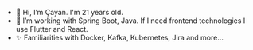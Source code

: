 - 👋 Hi, I’m Çayan. I'm 21 years old.
- 👀 I’m working with Spring Boot, Java. If I need frontend technologies I use Flutter and React.
- ✨ Familiarities with Docker, Kafka, Kubernetes, Jira and more...

<!---
cayanayy/cayanayy is a ✨ special ✨ repository because its `README.md` (this file) appears on your GitHub profile.
You can click the Preview link to take a look at your changes.
--->
